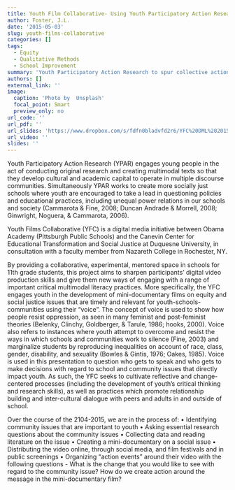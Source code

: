 ```yaml
---
title: Youth Film Collaborative- Using Youth Participatory Action Research, Art and Collective Action to Address Community Issues
author: Foster, J.L.
date: '2015-05-03'
slug: youth-films-collaborative
categories: []
tags:
  - Equity
  - Qualitative Methods
  - School Improvement
summary: 'Youth Participatory Action Research to spur collective action'
authors: []
external_link: ''
image:
  caption: 'Photo by  Unsplash'
  focal_point: Smart
  preview_only: no
url_code: ''
url_pdf: ''
url_slides: 'https://www.dropbox.com/s/fdfn0bladvfd2r6/YFC%20DML%202015%20Los%20Angeles%20June%2011.pptx?dl=0'
url_video: ''
slides: ''
---
```

Youth Participatory Action Research (YPAR) engages young people in the act of conducting original research and creating multimodal texts so that they develop cultural and academic capital to operate in multiple discourse communities. Simultaneously YPAR works to create more socially just schools where youth are encouraged to take a lead in questioning policies and educational practices, including unequal power relations in our schools and society (Cammarota & Fine, 2008; Duncan Andrade & Morrell, 2008; Ginwright, Noguera, & Cammarota, 2006).

Youth Films Collaborative (YFC) is a digital media initiative between Obama Academy (Pittsburgh Public Schools) and the Canevin Center for Educational Transformation and Social Justice at Duquesne University, in consultation with a faculty member from Nazareth College in Rochester, NY.

By providing a collaborative, experimental, mentored space in schools for 11th grade students, this project aims to sharpen participants’ digital video production skills and give them new ways of engaging with a range of important critical multimodal literacy practices. More specifically, the YFC engages youth in the development of mini-documentary films on equity and social justice issues that are timely and relevant for youth-schools-communities using their “voice”. The concept of voice is used to show how people resist oppression, as seen in many feminist and post-feminist theories (Belenky, Clinchy, Goldberger, & Tarule, 1986; hooks, 2000). Voice also refers to instances where youth attempt to overcome and resist the ways in which schools and communities work to silence (Fine, 2003) and marginalize students by reproducing inequalities on account of race, class, gender, disability, and sexuality (Bowles & Gintis, 1976; Oakes, 1985). Voice is used in this presentation to question who gets to speak and who gets to make decisions with regard to school and community issues that directly impact youth. As such, the YFC seeks to cultivate reflective and change-centered processes (including the development of youth’s critical thinking and research skills), as well as practices which promote relationship building and inter-cultural dialogue with peers and adults in and outside of school.

Over the course of the 2104-2015, we are in the process of:
•	Identifying community issues that are important to youth
•	Asking essential research questions about the community issues
•	Collecting data and reading literature on the issue
•	Creating a mini-documentary on a social issue
•	Distributing the video online, through social media, and film festivals and in public screenings
•	Organizing “action events” around their video with the following questions - What is the change that you would like to see with regard to the community issue? How do we create action around the message in the mini-documentary film?


